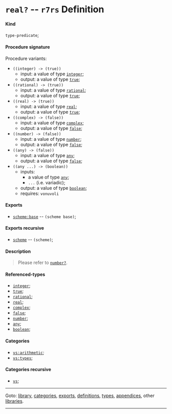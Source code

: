 

<a id='definition__r7rs__real_3f'></a>

# `real?` -- `r7rs` Definition


<a id='definition__r7rs__real_3f__kind'></a>

#### Kind

`type-predicate`;


<a id='definition__r7rs__real_3f__procedure-signature'></a>

#### Procedure signature

Procedure variants:
 * `((integer) -> (true))`
   * input: a value of type [`integer`](../../r7rs/types/integer.md#type__r7rs__integer);
   * output: a value of type [`true`](../../r7rs/types/true.md#type__r7rs__true);
 * `((rational) -> (true))`
   * input: a value of type [`rational`](../../r7rs/types/rational.md#type__r7rs__rational);
   * output: a value of type [`true`](../../r7rs/types/true.md#type__r7rs__true);
 * `((real) -> (true))`
   * input: a value of type [`real`](../../r7rs/types/real.md#type__r7rs__real);
   * output: a value of type [`true`](../../r7rs/types/true.md#type__r7rs__true);
 * `((complex) -> (false))`
   * input: a value of type [`complex`](../../r7rs/types/complex.md#type__r7rs__complex);
   * output: a value of type [`false`](../../r7rs/types/false.md#type__r7rs__false);
 * `((number) -> (false))`
   * input: a value of type [`number`](../../r7rs/types/number.md#type__r7rs__number);
   * output: a value of type [`false`](../../r7rs/types/false.md#type__r7rs__false);
 * `((any) -> (false))`
   * input: a value of type [`any`](../../r7rs/types/any.md#type__r7rs__any);
   * output: a value of type [`false`](../../r7rs/types/false.md#type__r7rs__false);
 * `((any ...) -> (boolean))`
   * inputs:
     * a value of type [`any`](../../r7rs/types/any.md#type__r7rs__any);
     * `...` (i.e. variadic);
   * output: a value of type [`boolean`](../../r7rs/types/boolean.md#type__r7rs__boolean);
   * requires: `vonuvoli`


<a id='definition__r7rs__real_3f__exports'></a>

#### Exports

 * [`scheme:base`](../../r7rs/exports/scheme_3a_base.md#export__r7rs__scheme_3a_base) -- `(scheme base)`;


<a id='definition__r7rs__real_3f__exports-recursive'></a>

#### Exports recursive

 * [`scheme`](../../r7rs/exports/scheme.md#export__r7rs__scheme) -- `(scheme)`;


<a id='definition__r7rs__real_3f__description'></a>

#### Description

> Please refer to [`number?`](../../r7rs/definitions/number_3f.md#definition__r7rs__number_3f).


<a id='definition__r7rs__real_3f__referenced-types'></a>

#### Referenced-types

 * [`integer`](../../r7rs/types/integer.md#type__r7rs__integer);
 * [`true`](../../r7rs/types/true.md#type__r7rs__true);
 * [`rational`](../../r7rs/types/rational.md#type__r7rs__rational);
 * [`real`](../../r7rs/types/real.md#type__r7rs__real);
 * [`complex`](../../r7rs/types/complex.md#type__r7rs__complex);
 * [`false`](../../r7rs/types/false.md#type__r7rs__false);
 * [`number`](../../r7rs/types/number.md#type__r7rs__number);
 * [`any`](../../r7rs/types/any.md#type__r7rs__any);
 * [`boolean`](../../r7rs/types/boolean.md#type__r7rs__boolean);


<a id='definition__r7rs__real_3f__categories'></a>

#### Categories

 * [`vs:arithmetic`](../../vonuvoli/categories/vs_3a_arithmetic.md#category__vonuvoli__vs_3a_arithmetic);
 * [`vs:types`](../../vonuvoli/categories/vs_3a_types.md#category__vonuvoli__vs_3a_types);


<a id='definition__r7rs__real_3f__categories-recursive'></a>

#### Categories recursive

 * [`vs`](../../vonuvoli/categories/vs.md#category__vonuvoli__vs);

----

Goto: [library](../../r7rs/_index.md#library__r7rs), [categories](../../r7rs/categories/_index.md#toc__r7rs__categories), [exports](../../r7rs/exports/_index.md#toc__r7rs__exports), [definitions](../../r7rs/definitions/_index.md#toc__r7rs__definitions), [types](../../r7rs/types/_index.md#toc__r7rs__types), [appendices](../../r7rs/appendices/_index.md#toc__r7rs__appendices), other [libraries](../../_libraries.md#toc__libraries).

----

